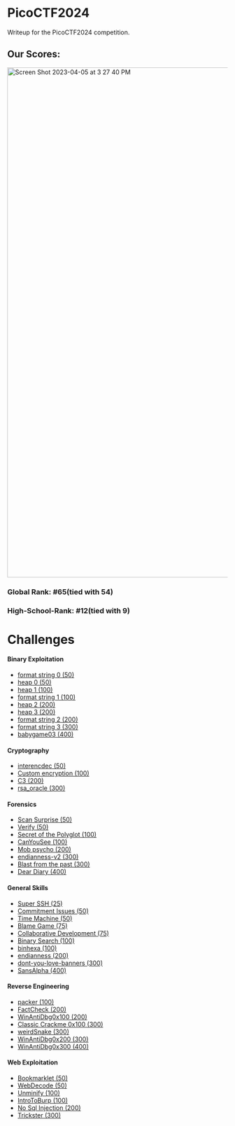 # PicoCTF2024
Writeup for the PicoCTF2024 competition.

<h2>Our Scores:</h2>
<img width="1166" alt="Screen Shot 2023-04-05 at 3 27 40 PM" src="https://github.com/Reuvi/picoCTF2024/assets/88282354/02c593f8-d203-4cd4-80a6-5b05175be841.png">

<h3>Global Rank: #65(tied with 54) </h3>

<h3>High-School-Rank: #12(tied with 9) </h3>
<h1>Challenges</h1>
<h4>Binary Exploitation</h4>
<ul>
  <li><a href="/binary_exploitation/format_string_0/writeup.md">format string 0 (50)</a></li>
  <li><a href="/binary_exploitation/heap_0/writeup.md">heap 0 (50)</a></li>
  <li><a href="/binary_exploitation/heap_1/writeup.md">heap 1 (100)</a></li>
  <li><a href="/binary_exploitation/format_string_1/writeup.md">format string 1 (100)</a></li>
  <li><a href="/binary_exploitation/heap_2/writeup.md">heap 2 (200)</a></li>
  <li><a href="/binary_exploitation/heap_3/writeup.md">heap 3 (200)</a></li>
  <li><a href="/binary_exploitation/format_string_2/writeup.md">format string 2 (200)</a></li>
  <li><a href="/binary_exploitation/format_string_3/writeup.md">format string 3 (300)</a></li>
  <li><a href="/binary_exploitation/babygame03/writeup.md">babygame03 (400)</a></li>
</ul>

<h4>Cryptography</h4>
<ul>
  <li><a href="/cryptography/interencdec/writeup.md">interencdec (50)</a></li>
  <li><a href="/cryptography/Custom_encryption/writeup.md">Custom encryption (100)</a></li>
  <li><a href="/cryptography/C3/writeup.md">C3 (200)</a></li>
  <li><a href="/cryptography/rsa_oracle/writeup.md">rsa_oracle (300)</a></li>
</ul>

<h4>Forensics</h4>
<ul>
  <li><a href="/forensics/Scan_Surprise/writeup.md">Scan Surprise (50)</a></li>
  <li><a href="/forensics/Verify/writeup.md">Verify (50)</a></li>
  <li><a href="/forensics/Secret_of_the_Polyglot/writeup.md">Secret of the Polyglot (100)</a></li>
  <li><a href="/forensics/CanYouSee/writeup.md">CanYouSee (100)</a></li>
  <li><a href="/forensics/Mob_psycho/writeup.md">Mob psycho (200)</a></li>
  <li><a href="/forensics/endianness-v2/writeup.md">endianness-v2 (300)</a></li>
  <li><a href="/forensics/Blast_from_the_past/writeup.md">Blast from the past (300)</a></li>
  <li><a href="/forensics/Dear_Diary/writeup.md">Dear Diary (400)</a></li>
</ul>

<h4>General Skills</h4>
<ul>
  <li><a href="/general_skills/Super_SSH/writeup.md">Super SSH (25)</a></li>
  <li><a href="/general_skills/Commitment_Issues/writeup.md">Commitment Issues (50)</a></li>
  <li><a href="/general_skills/Time_Machine/writeup.md">Time Machine (50)</a></li>
  <li><a href="/general_skills/Blame_Game/writeup.md">Blame Game (75)</a></li>
  <li><a href="/general_skills/Collaborative_Development/writeup.md">Collaborative Development (75)</a></li>
  <li><a href="/general_skills/Binary_Search/writeup.md">Binary Search (100)</a></li>
  <li><a href="/general_skills/binhexa/writeup.md">binhexa (100)</a></li>
  <li><a href="/general_skills/endianness/writeup.md">endianness (200)</a></li>
  <li><a href="/general_skills/dont-you-love-banners/writeup.md">dont-you-love-banners (300)</a></li>
  <li><a href="/general_skills/SansAlpha/writeup.md">SansAlpha (400)</a></li>
</ul>

<h4>Reverse Engineering</h4>
<ul>
  <li><a href="/reverse_engineering/packer/writeup.md">packer (100)</a></li>
  <li><a href="/reverse_engineering/FactCheck/writeup.md">FactCheck (200)</a></li>
  <li><a href="/reverse_engineering/WinAntiDbg0x100/writeup.md">WinAntiDbg0x100 (200)</a></li>
  <li><a href="/reverse_engineering/Classic_Crackme_0x100/writeup.md">Classic Crackme 0x100 (300)</a></li>
  <li><a href="/reverse_engineering/weirdSnake/writeup.md">weirdSnake (300)</a></li>
  <li><a href="/reverse_engineering/WinAntiDbg0x200/writeup.md">WinAntiDbg0x200 (300)</a></li>
  <li><a href="/reverse_engineering/WinAntiDbg0x300/writeup.md">WinAntiDbg0x300 (400)</a></li>
</ul>

<h4>Web Exploitation</h4>
<ul>
  <li><a href="/web_exploitation/Bookmarklet/writeup.md">Bookmarklet (50)</a></li>
  <li><a href="/web_exploitation/WebDecode/writeup.md">WebDecode (50)</a></li>
  <li><a href="/web_exploitation/Unminify/writeup.md">Unminify (100)</a></li>
  <li><a href="/web_exploitation/IntroToBurp/writeup.md">IntroToBurp (100)</a></li>
  <li><a href="/web_exploitation/No Sql Injection/writeup.md">No Sql Injection (200)</a></li>
  <li><a href="/web_exploitation/Trickster/writeup.md">Trickster (300)</a></li>
</ul>
